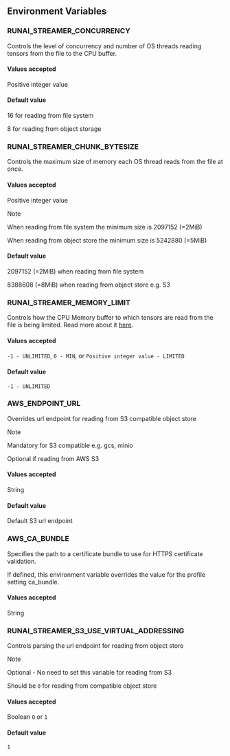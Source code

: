 ## Environment Variables

### RUNAI_STREAMER_CONCURRENCY

Controls the level of concurrency and number of OS threads reading tensors from the file to the CPU buffer.

#### Values accepted

Positive integer value

#### Default value

16 for reading from file system

8 for reading from object storage

### RUNAI_STREAMER_CHUNK_BYTESIZE

Controls the maximum size of memory each OS thread reads from the file at once.

#### Values accepted

Positive integer value

> [!NOTE]
> When reading from file system the minimum size is 2097152 (=2MiB)
>
> When reading from object store the minimum size is 5242880 (=5MiB)

#### Default value

2097152 (=2MiB) when reading from file system

8388608 (=8MiB) when reading from object store e.g. S3

### RUNAI_STREAMER_MEMORY_LIMIT

Controls how the CPU Memory buffer to which tensors are read from the file is being limited. Read more about it [here](usage.md#cpu-memory-capping).

#### Values accepted

`-1 - UNLIMITED`, `0 - MIN`, or `Positive integer value - LIMITED`

#### Default value

`-1 - UNLIMITED`

### AWS_ENDPOINT_URL

Overrides url endpoint for reading from S3 compatible object store

> [!NOTE]
> 
> Mandatory for S3 compatible e.g. gcs, minio
> 
> Optional if reading from AWS S3

#### Values accepted

String

#### Default value

Default S3 url endpoint

### AWS_CA_BUNDLE

Specifies the path to a certificate bundle to use for HTTPS certificate validation.

If defined, this environment variable overrides the value for the profile setting ca_bundle.

#### Values accepted

String

### RUNAI_STREAMER_S3_USE_VIRTUAL_ADDRESSING

Controls parsing the url endpoint for reading from object store 

> [!NOTE]
> Optional - No need to set this variable for reading from S3
> 
> Should be `0` for reading from compatible object store

#### Values accepted

Boolean `0` or `1`

#### Default value

`1`
